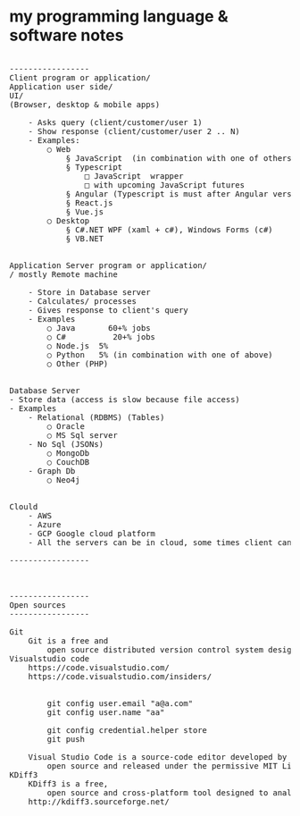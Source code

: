 # my programming language & software notes

<pre>

-----------------
Client program or application/
Application user side/
UI/
(Browser, desktop & mobile apps)

	- Asks query (client/customer/user 1)
	- Show response (client/customer/user 2 .. N)
	- Examples:
		○ Web
			§ JavaScript  (in combination with one of others)
			§ Typescript
				□ JavaScript  wrapper
				□ with upcoming JavaScript futures
			§ Angular (Typescript is must after Angular version 2+)
			§ React.js
			§ Vue.js
		○ Desktop
			§ C#.NET WPF (xaml + c#), Windows Forms (c#)
			§ VB.NET


Application Server program or application/
/ mostly Remote machine

	- Store in Database server
	- Calculates/ processes
	- Gives response to client's query
	- Examples
		○ Java       60+% jobs
		○ C#          20+% jobs
		○ Node.js  5%
		○ Python   5% (in combination with one of above)
		○ Other (PHP)


Database Server
- Store data (access is slow because file access)
- Examples
	- Relational (RDBMS) (Tables)
		○ Oracle
		○ MS Sql server
	- No Sql (JSONs)
		○ MongoDb
		○ CouchDB
	- Graph Db
		○ Neo4j
		

Clould
	- AWS
	- Azure
	- GCP Google cloud platform
	- All the servers can be in cloud, some times client can be in cloud too.

-----------------



-----------------
Open sources
-----------------

Git
    Git is a free and
        open source distributed version control system designed to handle everything from small to very large projects with speed and efficiency. Git is easy to learn and has a tiny footprint with lightning fast performance.
Visualstudio code
    https://code.visualstudio.com/
    https://code.visualstudio.com/insiders/


        git config user.email "a@a.com"
        git config user.name "aa"

        git config credential.helper store
        git push

    Visual Studio Code is a source-code editor developed by Microsoft for Windows, Linux and macOS.[7] It includes support for debugging, embedded Git control and GitHub, syntax highlighting, intelligent code completion, snippets, and code refactoring. It is highly customizable, allowing users to change the theme, keyboard shortcuts, preferences, and install extensions that add additional functionality. The source code is free and
        open source and released under the permissive MIT License.[8] The compiled binaries are freeware and free for private or commercial use.[9]
KDiff3
    KDiff3 is a free,
        open source and cross-platform tool designed to analyze text difference and merge files or directories.
    http://kdiff3.sourceforge.net/

</pre>


